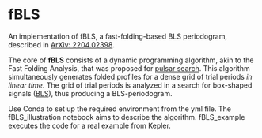 # fBLS

An implementation of fBLS, a fast-folding-based BLS periodogram, described in [ArXiv: 2204.02398](https://arxiv.org/abs/2204.02398).

The core of **fBLS** consists of a dynamic programming algorithm, akin to the Fast Folding Analysis, that was proposed for [pulsar search](https://ui.adsabs.harvard.edu/abs/1977IrAJ...13..142D/abstract). This algorithm simultaneously generates folded profiles for a dense grid of trial periods *in linear time*. The grid of trial periods is analyzed in a search for box-shaped signals ([BLS](https://ui.adsabs.harvard.edu/abs/2002A%26A...391..369K/abstract)), thus producing a BLS-periodogram.

Use Conda to set up the required environment from the yml file. The fBLS_illustration notebook aims to describe the algorithm. fBLS_example executes the code for a real example from Kepler.
